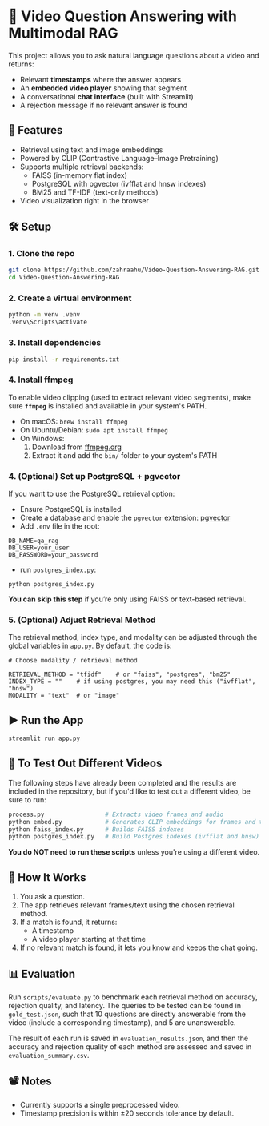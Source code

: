 # 🎥 Video Question Answering with Multimodal RAG

This project allows you to ask natural language questions about a video and returns:
- Relevant **timestamps** where the answer appears
- An **embedded video player** showing that segment
- A conversational **chat interface** (built with Streamlit)
- A rejection message if no relevant answer is found



## 🚀 Features

- Retrieval using text and image embeddings
- Powered by CLIP (Contrastive Language–Image Pretraining)
- Supports multiple retrieval backends:
  - FAISS (in-memory flat index)
  - PostgreSQL with pgvector (ivfflat and hnsw indexes)
  - BM25 and TF-IDF (text-only methods)
- Video visualization right in the browser



## 🛠️ Setup

### 1. Clone the repo

```bash
git clone https://github.com/zahraahu/Video-Question-Answering-RAG.git
cd Video-Question-Answering-RAG
```

### 2. Create a virtual environment

```bash
python -m venv .venv
.venv\Scripts\activate
```

### 3. Install dependencies

```bash
pip install -r requirements.txt
```

### 4. Install ffmpeg

To enable video clipping (used to extract relevant video segments), make sure **`ffmpeg`** is installed and available in your system's PATH.

- On macOS: `brew install ffmpeg`
- On Ubuntu/Debian: `sudo apt install ffmpeg`
- On Windows:
  1. Download from [ffmpeg.org](https://ffmpeg.org/download.html)
  2. Extract it and add the `bin/` folder to your system's PATH
     
### 4. (Optional) Set up PostgreSQL + pgvector

If you want to use the PostgreSQL retrieval option:

- Ensure PostgreSQL is installed
- Create a database and enable the `pgvector` extension: [pgvector](https://github.com/pgvector/pgvector)
- Add `.env` file in the root:

```
DB_NAME=qa_rag
DB_USER=your_user
DB_PASSWORD=your_password
```
- run  `postgres_index.py`:

```
python postgres_index.py
```

**You can skip this step** if you’re only using FAISS or text-based retrieval.

### 5. (Optional) Adjust Retrieval Method

The retrieval method, index type, and modality can be adjusted through the global variables in `app.py`.
By default, the code is:

```
# Choose modality / retrieval method

RETRIEVAL_METHOD = "tfidf"    # or "faiss", "postgres", "bm25"
INDEX_TYPE = ""    # if using postgres, you may need this ("ivfflat", "hnsw")
MODALITY = "text"  # or "image"
```



## ▶️ Run the App

```bash
streamlit run app.py
```



## 🧠 To Test Out Different Videos

The following steps have already been completed and the results are included in the repository, but if you'd like to test out a different video, be sure to run:

```bash
process.py                 # Extracts video frames and audio
python embed.py            # Generates CLIP embeddings for frames and text
python faiss_index.py      # Builds FAISS indexes
python postgres_index.py   # Build Postgres indexes (ivfflat and hnsw)
```

**You do NOT need to run these scripts** unless you're using a different video.



## 💬 How It Works

1. You ask a question.
2. The app retrieves relevant frames/text using the chosen retrieval method.
3. If a match is found, it returns:
   - A timestamp
   - A video player starting at that time
4. If no relevant match is found, it lets you know and keeps the chat going.



## 📊 Evaluation

Run `scripts/evaluate.py` to benchmark each retrieval method on accuracy, rejection quality, and latency.
The queries to be tested can be found in `gold_test.json`, such that 10 questions are directly answerable from the video (include a corresponding timestamp), and 5 are unanswerable.

The result of each run is saved in `evaluation_results.json`, and then the accuracy and rejection quality of each method are assessed and saved in `evaluation_summary.csv`.



## 📽️ Notes

- Currently supports a single preprocessed video.
- Timestamp precision is within ±20 seconds tolerance by default.
